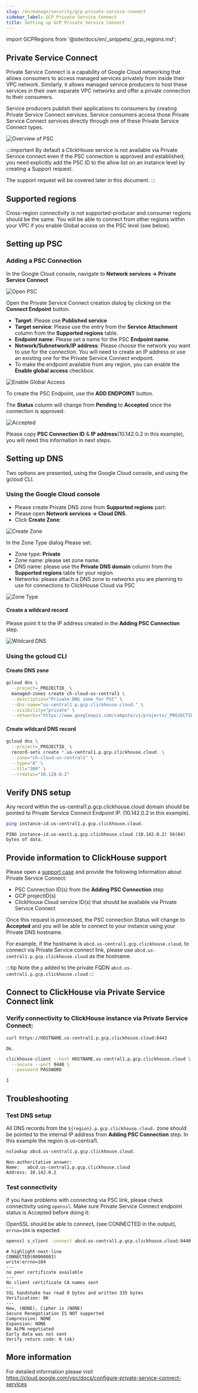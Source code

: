 ```yaml
---
slug: /en/manage/security/gcp-private-service-connect
sidebar_label: GCP Private Service Connect
title: Setting up GCP Private Service Connect
---
```

import GCPRegions from '@site/docs/en/_snippets/_gcp_regions.md';

## Private Service Connect

Private Service Connect is a capability of Google Cloud networking that allows consumers
to access managed services privately from inside their VPC network. Similarly, it allows
managed service producers to host these services in their own separate VPC networks and
offer a private connection to their consumers.

Service producers publish their applications to consumers by creating Private Service
Connect services. Service consumers access those Private Service Connect services directly
through one of these Private Service Connect types.

![Overview of PSC](@site/docs/en/cloud/security/images/gcp-psc-overview.png)

:::important
By default a ClickHouse service is not available via Private Service connect even if the
PSC connection is approved and established; you need explicitly add the PSC ID to the 
allow list on an instance level by creating a Support request.

The support request will be covered later in this document.
:::


## Supported regions

<GCPRegions/>

Cross-region connectivity is not supported-producer and consumer regions should be the same.
You will be able to connect from other regions within your VPC if you enable Global access
on the PSC level (see below).

## Setting up PSC
### Adding a PSC Connection

In the Google Cloud console, navigate to **Network services -> Private Service Connect**

![Open PSC](@site/docs/en/cloud/security/images/gcp-psc-open.png)

Open the Private Service Connect creation dialog by clicking on the **Connect Endpoint** button.


- **Target**: Please use **Published service**
- **Target service**: Please use the entry from the **Service Attachment** column from the **Supported regions** table.
- **Endpoint name**: Please set a name for the PSC **Endpoint name**.
- **Network/Subnetwork/IP address**: Please choose the network you want to use for the connection.  You will need to create an IP address or use an existing one for the Private Service Connect endpoint.
- To make the endpoint available from any region, you can enable the **Enable global access** checkbox.

![Enable Global Access](@site/docs/en/cloud/security/images/gcp-psc-enable-global-access.png)


To create the PSC Endpoint, use the **ADD ENDPOINT** button.

The **Status** column will change from **Pending** to **Accepted** once the connection is approved.

![Accepted](@site/docs/en/cloud/security/images/gcp-psc-copy-connection-id.png)

Please copy **PSC Connection ID** & **IP address**(10.142.0.2 in this example), you will
need this information in next steps.


## Setting up DNS

Two options are presented, using the Google Cloud console, and using the gcloud CLI.

### Using the Google Cloud console

- Please create Private DNS zone from **Supported regions** part:
- Please open **Network services -> Cloud DNS**.
- Click **Create Zone**:

![Create Zone](@site/docs/en/cloud/security/images/gcp-psc-create-zone.png)

In the Zone Type dialog Please set:
- Zone type: **Private**
- Zone name: please set zone name.
- DNS name: please use the **Private DNS domain** column from the **Supported regions** table for your region.
- Networks: please attach a DNS zone to networks you are planning to use for connections to ClickHouse Cloud via PSC

![Zone Type](@site/docs/en/cloud/security/images/gcp-psc-zone-type.png)

#### Create a wildcard record

Please point it to the IP address created in the **Adding PSC Connection** step.

![Wildcard DNS](@site/docs/en/cloud/security/images/gcp-psc-wildcard-dns.png)


### Using the gcloud CLI


#### Create DNS zone

```bash
gcloud dns \
  --project=_PROJECTID_ \
  managed-zones create ch-cloud-us-central1 \
  --description="Private DNS zone for PSC" \
  --dns-name="us-central1.p.gcp.clickhouse.cloud." \
  --visibility="private" \
  --networks="https://www.googleapis.com/compute/v1/projects/_PROJECTID_/global/networks/default"
```

#### Create wildcard DNS record

```bash
gcloud dns \
  --project=_PROJECTID_ \
  record-sets create *.us-central1.p.gcp.clickhouse.cloud. \
  --zone="ch-cloud-us-central1" \
  --type="A" \
  --ttl="300" \
  --rrdatas="10.128.0.2"
```

## Verify DNS setup

Any record within the us-central1.p.gcp.clickhouse.cloud domain should be pointed
to Private Service Connect Endpoint IP. (10.142.0.2 in this example). 

```bash
ping instance-id.us-central1.p.gcp.clickhouse.cloud.
```
```response
PING instance-id.us-east1.p.gcp.clickhouse.cloud (10.142.0.2) 56(84) bytes of data.
```

## Provide information to ClickHouse support

Please open a [support case](https://clickhouse.cloud/support) and provide the following
information about Private Service Connect:
- PSC Connection ID(s) from the **Adding PSC Connection** step
- GCP projectID(s)
- ClickHouse Cloud service ID(s) that should be available via Private Service Connect

Once this request is processed, the PSC connection Status will change to **Accepted**
and you will be able to connect to your instance using your Private DNS hostname.

For example, if the hostname is `abcd.us-central1.gcp.clickhouse.cloud`, to connect via
Private Service connect link, please use `abcd.us-central1.p.gcp.clickhouse.cloud` as the hostname. 

:::tip
Note the `p` added to the private FQDN `abcd.us-central1.p.gcp.clickhouse.cloud`
:::


## Connect to ClickHouse via Private Service Connect link

### Verify connectivity to ClickHouse instance via Private Service Connect:

```bash
curl https://HOSTNAME.us-central1.p.gcp.clickhouse.cloud:8443
```
```response
Ok.
```

```bash
clickhouse-client --host HOSTNAME.us-central1.p.gcp.clickhouse.cloud \
  --secure --port 9440 \
  --password PASSWORD
```
```response
1
```

## Troubleshooting
### Test DNS setup

All DNS records from the `${region}.p.gcp.clickhouse.cloud.` zone should be pointed to
the internal IP address from **Adding PSC Connection** step. In this example the region is
us-central1.

```bash
nslookup abcd.us-central1.p.gcp.clickhouse.cloud.
```
```response
Non-authoritative answer:
Name:	abcd.us-central1.p.gcp.clickhouse.cloud
Address: 10.142.0.2
```

### Test connectivity

If you have problems with connecting via PSC link, please check connectivity using
`openssl`. Make sure Private Service Connect endpoint status is Accepted before doing it:

OpenSSL should be able to connect, (see CONNECTED in the output), `errno=104` is expected

```bash
openssl s_client -connect abcd.us-central1.p.gcp.clickhouse.cloud:9440
```
```response
# highlight-next-line
CONNECTED(00000003)
write:errno=104
---
no peer certificate available
---
No client certificate CA names sent
---
SSL handshake has read 0 bytes and written 335 bytes
Verification: OK
---
New, (NONE), Cipher is (NONE)
Secure Renegotiation IS NOT supported
Compression: NONE
Expansion: NONE
No ALPN negotiated
Early data was not sent
Verify return code: 0 (ok)
```

## More information

For detailed information please visit
https://cloud.google.com/vpc/docs/configure-private-service-connect-services



